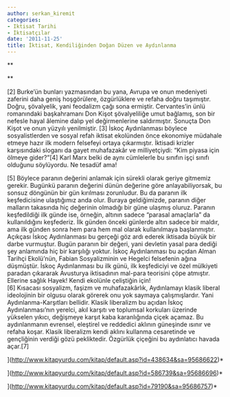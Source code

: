 ```yaml
---
author: serkan_kiremit
categories:
- Iktisat Tarihi
- İktisatçılar
date: '2011-11-25'
title: İktisat, Kendiliğinden Doğan Düzen ve Aydınlanma
---
```


**

**



  
  
\[2\] Burke’ün bunları yazmasından bu yana, Avrupa ve onun medeniyeti zaferini daha geniş hoşgörülere, özgürlüklere ve refaha doğru taşımıştır. Doğru, şövalyelik, yani feodalizm çağı sona ermiştir. Cervantes’in ünlü romanındaki başkahramanı Don Kişot şövalyeliliğe umut bağlamış, son bir nefesle hayal âlemine dalıp yel değirmenlerine saldırmıştır. Sonuçta Don Kişot ve onun yüzyılı yenilmiştir. \[3\] İskoç Aydınlanması böylece sosyalistlerden ve sosyal refah iktisat ekolünden önce ekonomiye müdahale etmeye hazır ilk modern felsefeyi ortaya çıkarmıştır. İktisadi krizler karşısındaki sloganı da gayet muhafazakâr ve milliyetçiydi: “Kim piyasa için ölmeye gider?”\[4\] Karl Marx belki de aynı cümlelerle bu sınıfın işçi sınıfı olduğunu söylüyordu. Ne tesadüf ama!  
  
  
  
  
  
  
  
\[5\] Böylece paranın değerini anlamak için sürekli olarak geriye gitmemiz gerekir. Bugünkü paranın değerini dünün değerine göre anlayabiliyorsak, bu sonsuz döngünün bir gün kırılması zorunludur. Bu da paranın ilk keşfedicisine ulaştığımız anda olur. Buraya geldiğimizde, paranın diğer malların takasında hiç değerinin olmadığı bir güne ulaşmış oluruz. Paranın keşfedildiği ilk günde ise, örneğin, altının sadece “parasal amaçlarla” da kullanıldığını keşfederiz. İlk günden önceki günlerde altın sadece bir maldır, ama ilk günden sonra hem para hem mal olarak kullanılmaya başlanmıştır. Açıkçası İskoç Aydınlanması bu gerçeği göz ardı ederek iktisada büyük bir darbe vurmuştur. Bugün paranın bir değeri, yani devletin yasal para dediği şey anlamında hiç bir karşılığı yoktur. İskoç Aydınlanması bu açıdan Alman Tarihçi Ekolü’nün, Fabian Sosyalizminin ve Hegelci felsefenin ağına düşmüştür. İskoç Aydınlanması bu ilk günü, ilk keşfediciyi ve özel mülkiyeti paradan çıkararak Avusturya iktisadının mal-para teorisini çöpe atmıştır. Ellerine sağlık Hayek! Kendi ekolünle çeliştiğin için!  
\[6\] Kısacası sosyalizm, faşizm ve muhafazakârlık, Aydınlamayı klasik liberal ideolojinin bir olgusu olarak görerek onu yok saymaya çalışmışlardır. Yani Aydınlanma-Karşıtları bellidir. Klasik liberalizm bu açıdan İskoç Aydınlanması’nın yerelci, akıl karşıtı ve toplumsal korkuları üzerinde yükselen yıkıcı, değişmeye karşıt kaba karanlığında çiçek açamaz. Bu aydınlanmanın evrensel, eleştirel ve reddedici aklının güneşinde ısınır ve refaha koşar. Klasik liberalizm kendi aklını kullanma cesaretinde ve gençliğinin verdiği gözü pekliktedir. Özgürlük çiçeğini bu aydınlatıcı havada açar.\[7\]  


](http://www.kitapyurdu.com/kitap/default.asp?id=438634&sa=95686622)*

](http://www.kitapyurdu.com/kitap/default.asp?id=586739&sa=95686696)*  
  
  
](http://www.kitapyurdu.com/kitap/default.asp?id=79190&sa=95686757)*  
  
